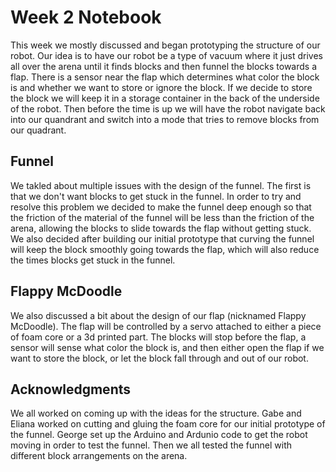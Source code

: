 # Week 2 Notebook

This week we mostly discussed and began prototyping the structure of our robot. Our idea is to have our robot be a type of vacuum where it just drives all over the arena until it finds blocks and then funnel the blocks towards a flap. There is a sensor near the flap which determines what color the block is and whether we want to store or ignore the block. If we decide to store the block we will keep it in a storage container in the back of the underside of the robot. Then before the time is up we will have the robot navigate back into our quandrant and switch into a mode that tries to remove blocks from our quadrant.

## Funnel

We takled about multiple issues with the design of the funnel. The first is that we don't want blocks to get stuck in the funnel. In order to try and resolve this problem we decided to make the funnel deep enough so that the friction of the material of the funnel will be less than the friction of the arena, allowing the blocks to slide towards the flap without getting stuck. We also decided after building our initial prototype that curving the funnel will keep the block smoothly going towards the flap, which will also reduce the times blocks get stuck in the funnel.

## Flappy McDoodle

We also discussed a bit about the design of our flap (nicknamed Flappy McDoodle). The flap will be controlled by a servo attached to either a piece of foam core or a 3d printed part. The blocks will stop before the flap, a sensor will sense what color the block is, and then either open the flap if we want to store the block, or let the block fall through and out of our robot.

## Acknowledgments

We all worked on coming up with the ideas for the structure. Gabe and Eliana worked on cutting and gluing the foam core for our initial prototype of the funnel. George set up the Arduino and Ardunio code to get the robot moving in order to test the funnel. Then we all tested the funnel with different block arrangements on the arena.

